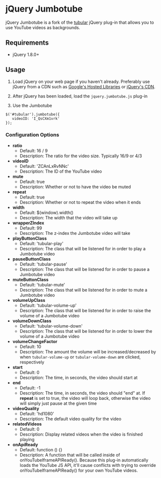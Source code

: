 # jQuery Jumbotube

jQuery Jumbotube is a fork of the [tubular](https://github.com/mccambridge/tubular) jQuery plug-in that allows you to use YouTube videos as backgrounds.

## Requirements

- jQuery 1.8.0+

## Usage

1. Load jQuery on your web page if you haven't already. Preferably use jQuery from a CDN such as [Google's Hosted Libraries](https://developers.google.com/speed/libraries/) or [jQuery's CDN](https://code.jquery.com/).

2. After jQuery has been loaded, load the `jquery.jumbotube.js` plug-in

3. Use the Jumbotube

  ```
  $('#tubular').jumbotube({
     videoID: 'I_QsCXm1vrk'
  });
  ```

### Configuration Options

- **ratio**
	- Default: 16 / 9
	- Description: The ratio for the video size. Typically 16/9 or 4/3
- **videoID**
	- Default: 'ZCAnLxRvNNc'
	- Description: The ID of the YouTube video
- **mute**
	- Default: true
	- Description: Whether or not to have the video be muted
- **repeat**
	- Default: true
	- Description: Whether or not to repeat the video when it ends
- **width**
	- Default: $(window).width()
	- Description: The width that the video will take up
- **wrapperZIndex**
	- Default: 99
	- Description: The z-index the Jumbotube video will take
- **playButtonClass**
	- Default: 'tubular-play'
	- Description: The class that will be listened for in order to play a Jumbotube video
- **pauseButtonClass**
	- Default: 'tubular-pause'
	- Description: The class that will be listened for in order to pause a Jumbotube video
- **muteButtonClass**
	- Default: 'tubular-mute'
	- Description: The class that will be listened for in order to mute a Jumbotube video
- **volumeUpClass**
	- Default: 'tubular-volume-up'
	- Description: The class that will be listened for in order to raise the volume of a Jumbotube video
- **volumeDownClass**
	- Default: 'tubular-volume-down'
	- Description: The class that will be listened for in order to lower the volume of a Jumbotube video
- **volumeChangeFactor**
	- Default: 10
	- Description: The amount the volume will be increased/decreased by when `tubular-volume-up` or `tubular-volume-down` are clicked, respectively
- **start**
	- Default: 0
	- Description: The time, in seconds, the video should start at
- **end**
	- Default: -1
	- Description: The time, in seconds, the video should "end" at. If **repeat** is set to true, the video will loop back, otherwise the video will simply just pause at the given time
- **videoQuality**
	- Default: 'hd1080'
	- Description: The default video quality for the video
- **relatedVideos**
	- Default: 0
	- Description: Display related videos when the video is finished playing
- **onApiReady**
	- Default: function () {}
	- Description: A function that will be called inside of onYouTubeIframeAPIReady(). Because this plug-in automatically loads the YouTube JS API, it'll cause conflicts with trying to override onYouTubeIframeAPIReady() for your own YouTube videos.

